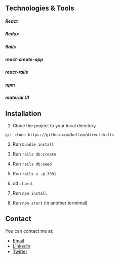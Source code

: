 

## Technologies & Tools
##### React
##### Redux
##### Rails
##### react-create-app
##### react-rails
##### npm
##### material UI


## Installation

1. Clone the project to your local directory

```
git clone https://github.com/bellom/directshifts
```

2. Run `bundle install`

3. Run `rails db:create`

4.   Run `rails db:seed`

5. Run `rails s -p 3001`

6. cd `client` 

7. Run `npm install`

8. Run `npm start` (in another termimal)

## Contact

You can contact me at:

- [Email](bellomsean@gmail.com)
- [Linkedin](https://www.linkedin.com/in/bellom/)
- [Twitter](https://twitter.com/bellom)
